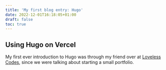 ```yaml
---
title: 'My first blog entry: Hugo'
date: 2022-12-01T16:18:05+01:00
draft: false
toc: true
---
```


## Using Hugo on Vercel
My first ever introduction to Hugo was through my friend over at [Loveless Codes](https://github.com/LovelessCodes), since we were talking about starting a small portfolio.
